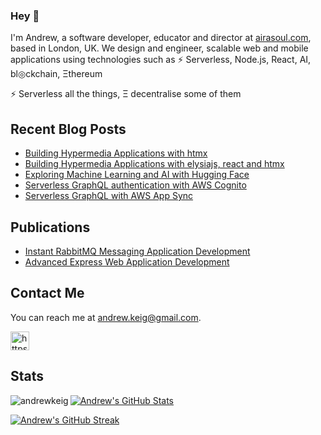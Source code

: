 ### Hey 👋

I'm Andrew, a software developer, educator and director at [airasoul.com](http://airasoul.com), based in London, UK.  We design and engineer, scalable web and mobile applications using technologies such as ⚡ Serverless, Node.js, React, AI, bl◎ckchain, Ξthereum

⚡ Serverless all the things, Ξ decentralise some of them



<h2>Recent Blog Posts</h2>
<ul>
  <li><a href="https://airasoul.com/building-hypermedia-apps-with-htmx">Building Hypermedia Applications with htmx</a></li>
  <li><a href="https://airasoul.com/building-hypermedia-apps-with-elysiajs-react-and-htmx">Building Hypermedia Applications with elysiajs, react and htmx</a></li>
  <li><a href="https://airasoul.com/exploring-machine-learning-and-ai-with-hugging-face">Exploring Machine Learning and AI with Hugging Face</a></li>
  <li><a href="https://airasoul.com/serverless-graphql-authentication-with-cognito">Serverless GraphQL authentication with AWS Cognito</a></li>
  <li><a href="https://airasoul.com/serverless-graphql-with-appsync">Serverless GraphQL with AWS App Sync</a></li>
</ul>

<h2>Publications</h2>
<ul>
<li><a href="https://www.amazon.co.uk/Instant-RabbitMQ-Messaging-Application-Development-ebook/dp/B00CX2U2GA" rel="nofollow">Instant RabbitMQ Messaging Application Development </a></li>
<li><a href="https://www.amazon.co.uk/Advanced-Express-Web-Application-Development-ebook/dp/B00GX9FFDE" rel="nofollow">Advanced Express Web Application Development</a></li>
</ul>

<h2>Contact Me</h2>
<p>You can reach me at <a href="mailto:andrew.keig@gmail.com">andrew.keig@gmail.com</a>.</p>
<span>
<!-- <a href="https://twitter.com/airasoul" target="blank"><img align="center" src="https://cdn.jsdelivr.net/npm/simple-icons@3.0.1/icons/twitter.svg" alt="https://twitter.com/airasoul" height="30" width="30" /></a> -->
<a href="https://linkedin.com/in/andrewkeig/" target="blank"><img align="center" src="https://cdn.jsdelivr.net/npm/simple-icons@3.0.1/icons/linkedin.svg" alt="https://www.linkedin.com/in/andrewkeig/" height="30" width="30" /></a>
</span>

<h2>Stats</h2>
<p><img align="left" src="https://github-readme-stats.vercel.app/api/top-langs/?username=andrewkeig&layout=compact&hide=html" alt="andrewkeig" /></p>

[![Andrew's GitHub Stats](https://github-readme-stats.vercel.app/api?username=andrewkeig)](https://github.com/andrewkeig/github-readme-stats)

[![Andrew's GitHub Streak](https://github-readme-streak-stats.herokuapp.com?user=andrewkeig&hide_border=true)](https://git.io/streak-stats)

